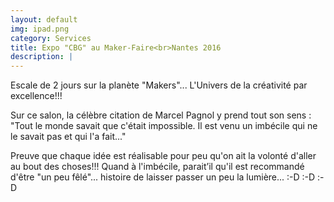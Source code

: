 ```yaml
---
layout: default
img: ipad.png
category: Services
title: Expo "CBG" au Maker-Faire<br>Nantes 2016
description: |
---
```

Escale de 2 jours sur la planète "Makers"... L'Univers de la créativité par excellence!!!

Sur ce salon, la célèbre citation de Marcel Pagnol y prend tout son sens : "Tout le monde savait que c'était impossible. Il est venu un imbécile qui ne le savait pas et qui l'a fait..."

Preuve que chaque idée est réalisable pour peu qu'on ait la volonté d'aller au bout des choses!!! Quand à l'imbécile, parait’il qu'il est recommandé d'être "un peu fêlé"... histoire de laisser passer un peu la lumière... :-D :-D :-D
